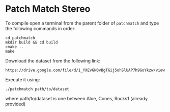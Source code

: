 # Patch Match Stereo
To compile open a terminal from the parent folder of ```patchmatch``` and type the following commands in order:
```
cd patchmatch
mkdir build && cd build
cmake ..
make 
```
Download the dataset from the following link:
```
https://drive.google.com/file/d/1_YXEvGN0vBgTGij5ohSlUAP7h9GoYkzw/view
```
Execute it using:
```
./patchmatch path/to/dataset
```
where path/to/dataset is one between Aloe, Cones, Rocks1 (already provided)
